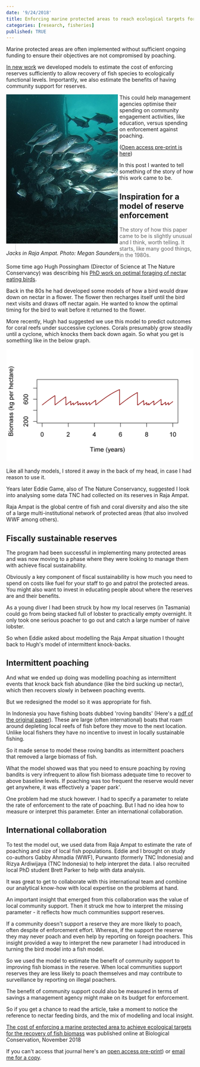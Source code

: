 ```yaml
---
date: '9/24/2018'
title: Enforcing marine protected areas to reach ecological targets for recovery
categories: [research, fisheries]
published: TRUE
---
```


Marine protected areas are often implemented without sufficient ongoing funding to ensure their objectives are not compromised by poaching.

[In new work](https://authors.elsevier.com/a/1Xmkm1R~eAqXx) we developed models to estimate the cost of enforcing reserves sufficiently to allow recovery of fish species to ecologically functional levels. Importantly, we also estimate the benefits of having community support for reserves.  

<div style="float:left;">
<img src="raja-ampat-carangidae.JPG">
<p><em>Jacks in Raja Ampat. Photo: Megan Saunders</em></p>
</div>

This could help management agencies optimise their spending on community engagement activities, like education, versus spending on enforcement against poaching.

([Open access pre-print is here](https://www.biorxiv.org/content/early/2018/08/27/216598))

In this post I wanted to tell something of the story of how this work came to be.

<div class="clearme"></div>  

## Inspiration for a model of reserve enforcement  

> The story of how this paper came to be is slightly unusual and I think, worth telling. It starts, like many good things, in the 1980s.

Some time ago Hugh Possingham (Director of Science at The Nature Conservancy) was describing his [PhD work on optimal foraging of nectar eating birds](https://www.jstor.org/stable/2462201?seq=1#page_scan_tab_contents).

Back in the 80s he had developed some models of how a bird would draw down on nectar in a flower. The flower then recharges itself until the bird next visits and draws off nectar again. He wanted to know the optimal timing for the bird to wait before it returned to the flower.

More recently, Hugh had suggested we use this model to predict outcomes for coral reefs under successive cyclones. Corals presumably grow steadily until a cyclone, which knocks them back down again. So what you get is something like in the below graph.  

![](fig1_blog_example-simulation.png)  

Like all handy models, I stored it away in the back of my head, in case I had reason to use it.

Years later Eddie Game, also of The Nature Conservancy, suggested I look into analysing some data TNC had collected on its reserves in Raja Ampat.

Raja Ampat is the global centre of fish and coral diversity and also the site of a large multi-institutional network of protected areas  (that also involved WWF among others).

## Fiscally sustainable reserves

The program had been successful in implementing many protected areas and was now moving to a phase where they were looking to manage them with achieve fiscal sustainability.

Obviously a key component of fiscal sustainability is how much you need to spend on costs like fuel for your staff to go and patrol the protected areas. You might also want to invest in educating people about where the reserves are and their benefits.  

As a young diver I had been struck by how my local reserves (in Tasmania) could go from being stacked full of lobster to practically empty overnight. It only took one serious poacher to go out and catch a large number of naive lobster.

So when Eddie asked about modelling the Raja Ampat situation I thought back to Hugh's model of intermittent knock-backs.

## Intermittent poaching  

And what we ended up doing was modelling poaching as intermittent events that knock back fish abundance (like the bird sucking up nectar), which then recovers slowly in between poaching events.  

But we redesigned the model so it was appropriate for fish.  

In Indonesia you have fishing boats dubbed 'roving bandits' (Here's a [pdf of the original paper](http://wormlab.biology.dal.ca/publication/view/berkes-f-hughes-tp-steneck-rs-wilson-ja-bellwood-dr-crona-b-folke-c-gunderson-lh-leslie-hm-norberg-j-nystrom-m-olsson-p-osterblom-h-scheffer-m-worm-b-2006-globalization-roving-bandit/)). These are large (often international) boats that roam around depleting local reefs of fish before they move to the next location. Unlike local fishers they have no incentive to invest in locally sustainable fishing.

So it made sense to model these roving bandits as intermittent poachers that removed a large biomass of fish.

What the model showed was that you need to ensure poaching by roving bandits is very infrequent to allow fish biomass adequate time to recover to above baseline levels. If poaching was too frequent the reserve would never get anywhere, it was effectively a 'paper park'.  

One problem had me stuck however. I had to specify a parameter to relate the rate of enforcement to the rate of poaching. But I had no idea how to measure or interpret this parameter. Enter an international collaboration.

## International collaboration  

To test the model out, we used data from Raja Ampat to estimate the rate of poaching and size of local fish populations. Eddie and I brought on study co-authors Gabby Ahmadia (WWF), Purwanto (formerly TNC Indonesia) and Rizya Ardiwijaya (TNC Indonesia) to help interpret the data. I also recruited local PhD student Brett Parker to help with data analysis.

It was great to get to collaborate with this international team and combine our analytical know-how with local expertise on the problems at hand.  

An important insight that emerged from this collaboration was the value of local community support. Then it struck me how to interpret the missing parameter - it reflects how much communities support reserves.

If a community doesn't support a reserve they are more likely to poach, often despite of enforcement effort. Whereas, if the support the reserve they may never poach and even help by reporting on foreign poachers. This insight provided a way to interpret the new parameter I had introduced in turning the bird model into a fish model.  

So we used the model to estimate the benefit of community support to improving fish biomass in the reserve. When local communities support reserves they are less likely to poach themselves and may contribute to surveillance by reporting on illegal poachers.

The benefit of community support could also be measured in terms of savings a management agency might make on its budget for enforcement.  

So if you get a chance to read the article, take a moment to notice the reference to nectar feeding birds, and the mix of modelling and local insight.  

[The cost of enforcing a marine protected area to achieve ecological targets
for the recovery of fish biomass](https://www.sciencedirect.com/science/article/pii/S0006320718301307) was published online at Biological Conservation, November 2018

If you can't access that journal here's an [open access pre-print](https://www.biorxiv.org/content/early/2018/08/27/216598)) or [email me for a copy](mailto:chris.brown@griffith.edu.au).
